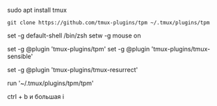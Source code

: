 sudo apt install tmux

```shell
git clone https://github.com/tmux-plugins/tpm ~/.tmux/plugins/tpm
```

set -g default-shell /bin/zsh
setw -g mouse on

set -g @plugin 'tmux-plugins/tpm'
set -g @plugin 'tmux-plugins/tmux-sensible'

set -g @plugin 'tmux-plugins/tmux-resurrect'

run '~/.tmux/plugins/tpm/tpm'

ctrl + b и большая i